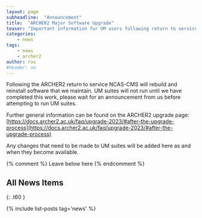 ```yaml
---
layout: page
subheadline:  "Announcement"
title:  "ARCHER2 Major Software Upgrade"
teaser: "Important information for UM users following return to service of ARCHER2."
categories:
    - news
tags:
    - news
    - archer2
author: ros
#header: no
---
```

Following the ARCHER2 return to service NCAS-CMS will rebuild and reinstall software that we maintain. 
UM suites will not run until we have completed this work, please wait for an announcement from us before attempting to run UM suites. 

Further general information can be found on the ARCHER2 upgrade page: 
[https://docs.archer2.ac.uk/faq/upgrade-2023/#after-the-upgrade-process](https://docs.archer2.ac.uk/faq/upgrade-2023/#after-the-upgrade-process)

Any changes that need to be made to UM suites will be added here as and when they become available.

{% comment %} Leave below here {% endcomment %}
## All News Items
{: .t60 }

{% include list-posts tag='news' %}
